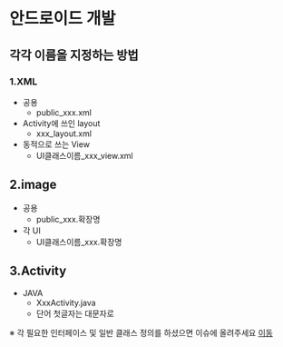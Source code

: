 # 안드로이드 개발
## 각각 이름을 지정하는 방법
### 1.XML
   - 공용 
      - public_xxx.xml
   - Activity에 쓰인 layout
      - xxx_layout.xml
   - 동적으로 쓰는 View
      - UI클래스이름_xxx_view.xml

## 2.image
   - 공용 
      - public_xxx.확장명
   - 각 UI 
      - UI클래스이름_xxx.확장명
      
## 3.Activity
   - JAVA
     - XxxActivity.java
     - 단어 첫글자는 대문자로

※ 각 필요한 인터페이스 및 일반 클래스 정의를 하셨으면 이슈에 올려주세요
[이동](https://github.com/Who-IM/LeaveOutApp/issues/17)
